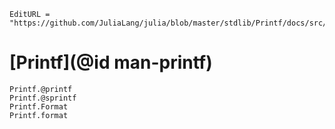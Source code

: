 ```@meta
EditURL = "https://github.com/JuliaLang/julia/blob/master/stdlib/Printf/docs/src/index.md"
```

# [Printf](@id man-printf)

```@docs
Printf.@printf
Printf.@sprintf
Printf.Format
Printf.format
```
